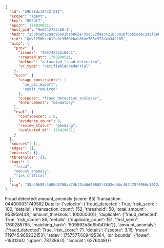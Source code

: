 ```json
{
  "id": "59b78dc12432f282",
  "scope": "agent",
  "key": "RESULT",
  "epoch": 1760290511,
  "host_pid": "9e6742732c60:1",
  "hash": "256bceb12a9c95602bab86be705c572d4a342185c018fdab5edac292f2e0663d",
  "cid": "QmV1256bceb12a9c95602bab86be705c572d4a342185",
  "aicp": {
    "prov": {
      "issuer": "9e6742732c60:1",
      "created_at": 1760290511,
      "method": "automated_fraud_detection",
      "vc_type": "VerifiableCredential"
    },
    "ucon": {
      "usage_constraints": [
        "no_pii_export",
        "audit_required"
      ],
      "purpose": "fraud_detection_analysis",
      "enforcement": "mandatory"
    },
    "eval": {
      "confidence": 1.0,
      "evidence_count": 0,
      "review_status": "pending",
      "evaluated_at": 1760290511
    }
  },
  "sources": [],
  "edges": [],
  "metrics": {},
  "thresholds": {},
  "tags": [
    "fraud",
    "amount_anomaly",
    "risk_critical"
  ],
  "sig": "38a49b89c5d80d3760a574bf2bd6d90602f4802ee6bc462478f9966c3012a92c"
}
```

Fraud detected: amount_anomaly (score: 85)
Transaction: 044000031749582
Details: {'velocity': {'fraud_detected': True, 'risk_score': 100, 'details': {'transaction_count': 152, 'threshold': 50, 'total_amount': 953959448, 'amount_threshold': 10000000}}, 'duplicate': {'fraud_detected': True, 'risk_score': 85, 'details': {'duplicate_count': 151, 'first_seen': 1760285765, 'matching_hash': '509963b8d6b047dd'}}, 'amount_anomaly': {'fraud_detected': True, 'risk_score': 71, 'details': {'zscore': 3.16, 'mean': 719745.9652321531, 'stdev': 1757577.609495364, 'iqr_bounds': {'lower': -193126.0, 'upper': 787386.0}, 'amount': 6276049}}}